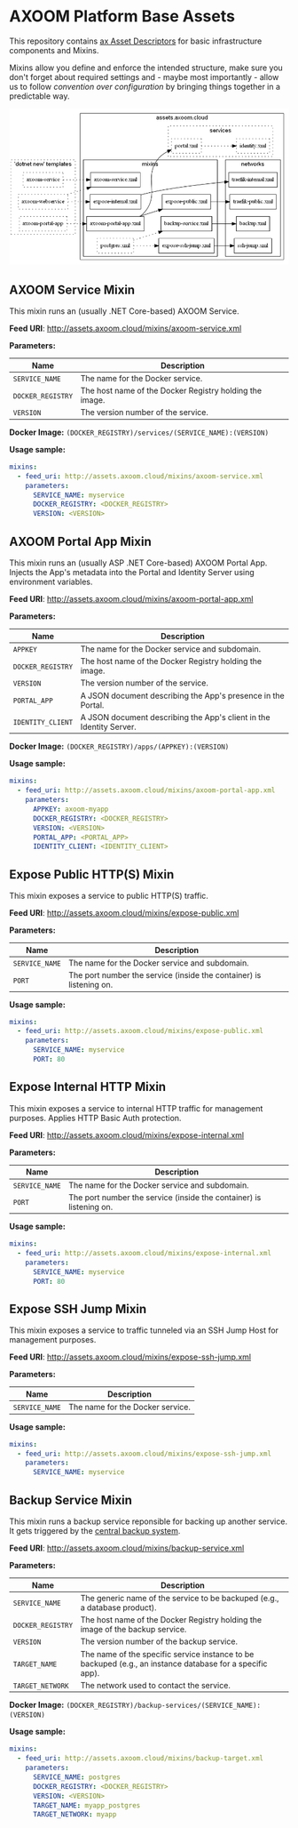 # AXOOM Platform Base Assets

This repository contains [ax Asset Descriptors](https://tfs.inside-axoom.org/tfs/axoom/axoom/_git/Axoom.Provisioning?_a=readme&fullScreen=true) for basic infrastructure components and Mixins.

Mixins allow you define and enforce the intended 
structure, make sure you don't forget about required settings and - maybe most 
importantly - allow us to follow *convention over configuration* by bringing 
things together in a predictable way.

![Hierarchy](doc/hierarchy.png)

## AXOOM Service Mixin

This mixin runs an (usually .NET Core-based) AXOOM Service.

**Feed URI**: http://assets.axoom.cloud/mixins/axoom-service.xml

**Parameters:**

| Name | Description|
| -- | -- |
| `SERVICE_NAME` | The name for the Docker service. |
| `DOCKER_REGISTRY` | The host name of the Docker Registry holding the image. |
| `VERSION` | The version number of the service. |

**Docker Image:** `(DOCKER_REGISTRY)/services/(SERVICE_NAME):(VERSION)`

**Usage sample:**

```yml
mixins:
  - feed_uri: http://assets.axoom.cloud/mixins/axoom-service.xml
    parameters:
      SERVICE_NAME: myservice
      DOCKER_REGISTRY: <DOCKER_REGISTRY>
      VERSION: <VERSION>
```

## AXOOM Portal App Mixin

This mixin runs an (usually ASP .NET Core-based) AXOOM Portal App. Injects the App's metadata into the Portal and Identity Server using environment variables.

**Feed URI**: http://assets.axoom.cloud/mixins/axoom-portal-app.xml

**Parameters:**

| Name | Description|
| -- | -- |
| `APPKEY` | The name for the Docker service and subdomain. |
| `DOCKER_REGISTRY` | The host name of the Docker Registry holding the image. |
| `VERSION` | The version number of the service. |
| `PORTAL_APP` | A JSON document describing the App's presence in the Portal. |
| `IDENTITY_CLIENT` | A JSON document describing the App's client in the Identity Server. |

**Docker Image:** `(DOCKER_REGISTRY)/apps/(APPKEY):(VERSION)`

**Usage sample:**

```yml
mixins:
  - feed_uri: http://assets.axoom.cloud/mixins/axoom-portal-app.xml
    parameters:
      APPKEY: axoom-myapp
      DOCKER_REGISTRY: <DOCKER_REGISTRY>
      VERSION: <VERSION>
      PORTAL_APP: <PORTAL_APP>
      IDENTITY_CLIENT: <IDENTITY_CLIENT>
```


## Expose Public HTTP(S) Mixin

This mixin exposes a service to public HTTP(S) traffic.

**Feed URI**: http://assets.axoom.cloud/mixins/expose-public.xml

**Parameters:**

| Name | Description|
| -- | -- |
| `SERVICE_NAME` | The name for the Docker service and subdomain. |
| `PORT` | The port number the service (inside the container) is listening on. |

**Usage sample:**

```yml
mixins:
  - feed_uri: http://assets.axoom.cloud/mixins/expose-public.xml
    parameters:
      SERVICE_NAME: myservice
      PORT: 80
```


## Expose Internal HTTP Mixin

This mixin exposes a service to internal HTTP traffic for management purposes. Applies HTTP Basic Auth protection.

**Feed URI**: http://assets.axoom.cloud/mixins/expose-internal.xml

**Parameters:**

| Name | Description|
| -- | -- |
| `SERVICE_NAME` | The name for the Docker service and subdomain. |
| `PORT` | The port number the service (inside the container) is listening on. |

**Usage sample:**

```yml
mixins:
  - feed_uri: http://assets.axoom.cloud/mixins/expose-internal.xml
    parameters:
      SERVICE_NAME: myservice
      PORT: 80
```


## Expose SSH Jump Mixin

This mixin exposes a service to traffic tunneled via an SSH Jump Host for management purposes.

**Feed URI**: http://assets.axoom.cloud/mixins/expose-ssh-jump.xml

**Parameters:**

| Name | Description|
| -- | -- |
| `SERVICE_NAME` | The name for the Docker service. |

**Usage sample:**

```yml
mixins:
  - feed_uri: http://assets.axoom.cloud/mixins/expose-ssh-jump.xml
    parameters:
      SERVICE_NAME: myservice
```


## Backup Service Mixin

This mixin runs a backup service reponsible for backing up another service. It gets triggered by the [central backup system](https://tfs.inside-axoom.org/tfs/axoom/axoom/Analytics/_git/Axoom.Platform.Stacks.Backup?_a=readme&fullScreen=true).

**Feed URI**: http://assets.axoom.cloud/mixins/backup-service.xml

**Parameters:**

| Name | Description|
| -- | -- |
| `SERVICE_NAME` | The generic name of the service to be backuped (e.g., a database product). |
| `DOCKER_REGISTRY` | The host name of the Docker Registry holding the image of the backup service. |
| `VERSION` | The version number of the backup service. |
| `TARGET_NAME` | The name of the specific service instance to be backuped (e.g., an instance database for a specific app). |
| `TARGET_NETWORK` | The network used to contact the service. |

**Docker Image:** `(DOCKER_REGISTRY)/backup-services/(SERVICE_NAME):(VERSION)`

**Usage sample:**

```yml
mixins:
  - feed_uri: http://assets.axoom.cloud/mixins/backup-target.xml
    parameters:
      SERVICE_NAME: postgres
      DOCKER_REGISTRY: <DOCKER_REGISTRY>
      VERSION: <VERSION>
      TARGET_NAME: myapp_postgres
      TARGET_NETWORK: myapp
```
